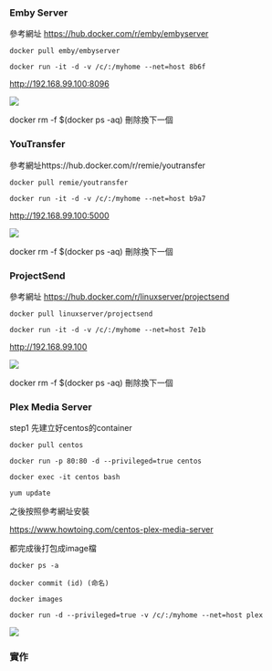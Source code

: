 ### Emby Server

參考網址 https://hub.docker.com/r/emby/embyserver
```
docker pull emby/embyserver

docker run -it -d -v /c/:/myhome --net=host 8b6f
```
http://192.168.99.100:8096

![](https://github.com/a121514191/linux_media/blob/master/emby.PNG)

docker rm -f $(docker ps -aq) 刪除換下一個

### YouTransfer

參考網址https://hub.docker.com/r/remie/youtransfer
```
docker pull remie/youtransfer

docker run -it -d -v /c/:/myhome --net=host b9a7
```
http://192.168.99.100:5000

![](https://github.com/a121514191/linux_media/blob/master/youtransfer.PNG)

docker rm -f $(docker ps -aq) 刪除換下一個

### ProjectSend

參考網址 https://hub.docker.com/r/linuxserver/projectsend
```
docker pull linuxserver/projectsend

docker run -it -d -v /c/:/myhome --net=host 7e1b
```
http://192.168.99.100

![](https://github.com/a121514191/linux_media/blob/master/project.PNG)

docker rm -f $(docker ps -aq) 刪除換下一個

### Plex Media Server
step1 先建立好centos的container

```
docker pull centos

docker run -p 80:80 -d --privileged=true centos

docker exec -it centos bash

yum update
```
之後按照參考網址安裝

https://www.howtoing.com/centos-plex-media-server

都完成後打包成image檔

```
docker ps -a 

docker commit (id) (命名)

docker images

docker run -d --privileged=true -v /c/:/myhome --net=host plex
```
![](https://github.com/a121514191/linux_media/blob/master/plexmedia.PNG)

### 實作
